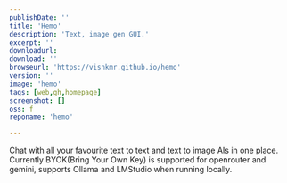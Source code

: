 ```yaml
---
publishDate: ''
title: 'Hemo'
description: 'Text, image gen GUI.'
excerpt: ''
downloadurl: 
download: ''
browseurl: 'https://visnkmr.github.io/hemo'
version: ''
image: 'hemo'
tags: [web,gh,homepage]
screenshot: []
oss: f
reponame: 'hemo'

---
```

Chat with all your favourite text to text and text to image AIs in one place. Currently BYOK(Bring Your Own Key) is supported for openrouter and gemini, supports Ollama and LMStudio when running locally.